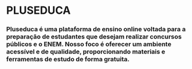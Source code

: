# PLUSEDUCA

### Pluseduca é uma plataforma de ensino online voltada para a preparação de estudantes que desejam realizar concursos públicos e o ENEM. Nosso foco é oferecer um ambiente acessível e de qualidade, proporcionando materiais e ferramentas de estudo de forma gratuita.
